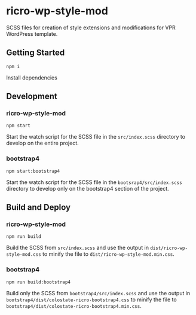 # ricro-wp-style-mod

SCSS files for creation of style extensions and modifications for VPR WordPress template.

## Getting Started

    npm i

Install dependencies

## Development

### ricro-wp-style-mod

    npm start

Start the watch script for the SCSS file in the `src/index.scss` directory to develop on the entire project.

### bootstrap4

    npm start:bootstrap4

Start the watch script for the SCSS file in the `bootsrap4/src/index.scss` directory to develop only on the bootstrap4 section of the project.

## Build and Deploy

### ricro-wp-style-mod

    npm run build

Build the SCSS from `src/index.scss` and use the output in `dist/ricro-wp-style-mod.css` to
minify the file to `dist/ricro-wp-style-mod.min.css`.

### bootstrap4

    npm run build:bootstrap4

Build only the SCSS from `bootstrap4/src/index.scss` and use the output in `bootstrap4/dist/colostate-ricro-bootstrap4.css` to
minify the file to `bootstrap4/dist/colostate-ricro-bootstrap4.min.css`.
